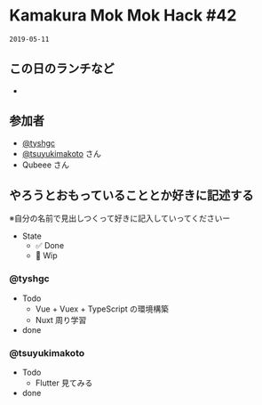 # Kamakura Mok Mok Hack #42

`2019-05-11`

## この日のランチなど

- []()

## 参加者

- [@tyshgc](http://twitter.com/tyshgc)
- [@tsuyukimakoto](https://twitter.com/everes) さん
- Qubeee さん

## やろうとおもっていることとか好きに記述する

※自分の名前で見出しつくって好きに記入していってくださいー

- State
  - ✅ Done
  - 🚧 Wip

### @tyshgc

- Todo
  - Vue + Vuex + TypeScript の環境構築
  - Nuxt 周り学習
- done

### @tsuyukimakoto

- Todo
  - Flutter 見てみる
- done
